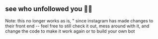 ## see who unfollowed you 🙎‍♂️

Note: this no longer works as is, " since instagram has made changes to their front end -- feel free to still check it out, mess around with it, and change the code to make it work again or to build your own bot
